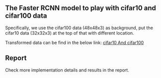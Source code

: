 The Faster RCNN model to play with cifar10 and cifar100 data
------------------------------------------------------------
Specifically, we use the cifar100 data (48x48x3) as background, put the cifar10 data (32x32x3) at the top of that with different location.

Transformed data can be find in the below link: [cifar10 And cifar100](https://fling.seas.upenn.edu/~cis680/wiki/Projects/Fall2017/cifar10_transformed.zip)

Report
------
Check more implementation details and results in the report.
